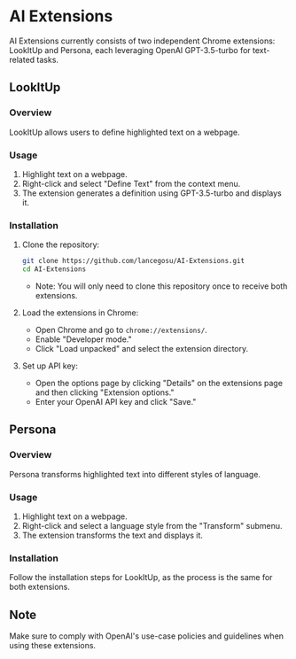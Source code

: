 # AI Extensions

AI Extensions currently consists of two independent Chrome extensions: LookItUp and Persona, each leveraging OpenAI GPT-3.5-turbo for text-related tasks.

## LookItUp

### Overview

LookItUp allows users to define highlighted text on a webpage.

### Usage

1. Highlight text on a webpage.
2. Right-click and select "Define Text" from the context menu.
3. The extension generates a definition using GPT-3.5-turbo and displays it.

### Installation

1. Clone the repository:

    ```bash
    git clone https://github.com/lancegosu/AI-Extensions.git
    cd AI-Extensions
    ```
    - Note: You will only need to clone this repository once to receive both extensions.

2. Load the extensions in Chrome:
    - Open Chrome and go to `chrome://extensions/`.
    - Enable "Developer mode."
    - Click "Load unpacked" and select the extension directory.

3. Set up API key:
    - Open the options page by clicking "Details" on the extensions page and then clicking "Extension options."
    - Enter your OpenAI API key and click "Save."

## Persona

### Overview

Persona transforms highlighted text into different styles of language.

### Usage

1. Highlight text on a webpage.
2. Right-click and select a language style from the "Transform" submenu.
3. The extension transforms the text and displays it.

### Installation

Follow the installation steps for LookItUp, as the process is the same for both extensions.

## Note

Make sure to comply with OpenAI's use-case policies and guidelines when using these extensions.

